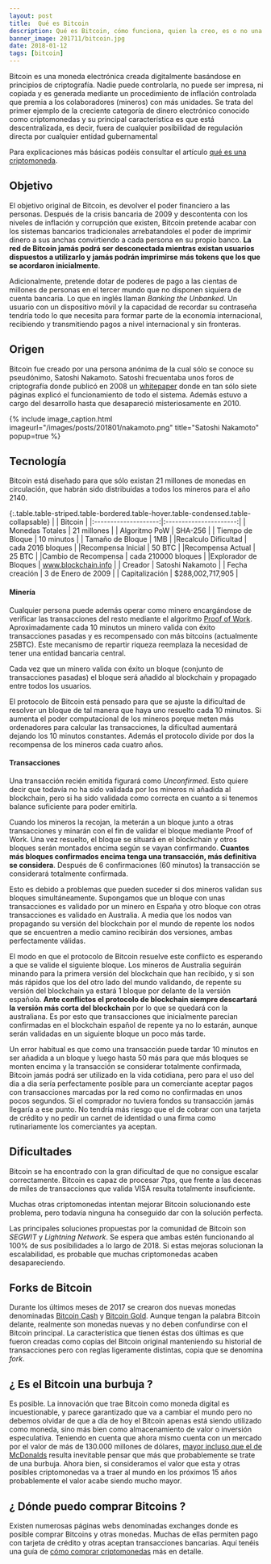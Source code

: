 ```yaml
---
layout: post
title:  Qué es Bitcoin
description: Qué es Bitcoin, cómo funciona, quien la creo, es o no una burbuja. Explicaciones para principiantes. Guía básica.
banner_image: 201711/bitcoin.jpg
date: 2018-01-12
tags: [bitcoin]
---
```


Bitcoin es una moneda electrónica creada digitalmente basándose en principios de criptografía. Nadie puede controlarla, no puede ser impresa, ni copiada y es generada mediante un procedimiento de inflación controlada que premia a los colaboradores (mineros) con más unidades.
Se trata del primer ejemplo de la creciente categoría de dinero electrónico conocido como criptomonedas y su principal característica es que está descentralizada, es decir, fuera de cualquier posibilidad de regulación directa por cualquier entidad gubernamental

<!--more-->

Para explicaciones más básicas podéis consultar el artículo [qué es una criptomoneda](/que-es-una-criptomoneda).

## Objetivo
El objetivo original de Bitcoin, es devolver el poder financiero a las personas. Después de la crisis bancaria de 2009 y descontenta con los niveles de inflación y corrupción que existen, Bitcoin pretende acabar con los sistemas bancarios tradicionales arrebatandoles el poder de imprimir dinero a sus anchas convirtiendo a cada persona en su propio banco. **La red de Bitcoin jamás podrá ser desconectada mientras existan usuarios dispuestos a utilizarlo y jamás podrán imprimirse más tokens que los que se acordaron inicialmente**.

Adicionalmente, pretende dotar de poderes de pago a las cientas de millones de personas en el tercer mundo que no disponen siquiera de cuenta bancaria. Lo que en inglés llaman *Banking the Unbanked*. Un usuario con un dispositivo móvil y la capacidad de recordar su contraseña tendría todo lo que necesita para formar parte de la economía internacional, recibiendo y transmitiendo pagos a nivel internacional y sin fronteras.

## Origen

Bitcoin fue creado por una persona anónima de la cual sólo se conoce su pseudónimo, Satoshi Nakamoto. Satoshi frecuentaba unos foros de criptografía donde publicó en 2008 un <a rel="nofollow" href="https://bitcoin.org/bitcoin.pdf" target="_blank">whitepaper</a> donde en tan sólo siete páginas explicó el funcionamiento de todo el sistema. Además estuvo a cargo del desarrollo hasta que desapareció misteriosamente en 2010.

{% include image_caption.html imageurl="/images/posts/201801/nakamoto.png" title="Satoshi Nakamoto" popup=true %}

## Tecnología

Bitcoin está diseñado para que sólo existan 21 millones de monedas en circulación, que habrán sido distribuidas a todos los mineros para el año 2140.

{:.table.table-striped.table-bordered.table-hover.table-condensed.table-collapsable}
|                      | Bitcoin                |
|:--------------------:|:----------------------:|
| Monedas Totales      | 21 millones            |
| Algoritmo PoW        | SHA-256                |
| Tiempo de Bloque     | 10 minutos             |
| Tamaño de Bloque     |     1MB                |
|Recalculo Dificultad  | cada 2016 bloques      |
|Recompensa Inicial    |   50 BTC               |
|Recompensa Actual     |   25 BTC               |
|Cambio de Recompensa  | cada 210000 bloques    |
|Explorador de Bloques | www.blockchain.info    |
| Creador              | Satoshi Nakamoto       |
| Fecha creación       | 3 de Enero de 2009     |
| Capitalización       | $288,002,717,905	    |

#### Minería

Cualquier persona puede además operar como minero encargándose de verificar las transacciones del resto mediante el algoritmo [Proof of Work](/que-es-proof-of-work). Aproximadamente cada 10 minutos un minero valida con éxito transacciones pasadas y es recompensado con más bitcoins (actualmente 25BTC). Este mecanismo de repartir riqueza reemplaza la necesidad de tener una entidad bancaria central.

Cada vez que un minero valida con éxito un bloque (conjunto de transacciones pasadas) el bloque será añadido al blockchain y propagado entre todos los usuarios.

El protocolo de Bitcoin está pensado para que se ajuste la dificultad de resolver un bloque de tal manera que haya uno resuelto cada 10 minutos. Si aumenta el poder computacional de los mineros porque meten más ordenadores para calcular las transacciones, la dificultad aumentará dejando los 10 minutos constantes. Además el protocolo divide por dos la recompensa de los mineros cada cuatro años.

#### Transacciones

Una transacción recién emitida figurará como *Unconfirmed*. Esto quiere decir que todavía no ha sido validada por los mineros ni añadida al blockchain, pero si ha sido validada como correcta en cuanto a si tenemos balance suficiente para poder emitirla.

Cuando los mineros la recojan, la meterán a un bloque junto a otras transacciones y minarán con el fin de validar el bloque mediante Proof of Work. Una vez resuelto, el bloque se situará en el blockchain y otros bloques serán montados encima según se vayan confirmando. **Cuantos más bloques confirmados encima tenga una transacción, más definitiva se considera**. Después de 6 confirmaciones (60 minutos) la transacción se considerará totalmente confirmada.

Esto es debido a problemas que pueden suceder si dos mineros validan sus bloques simultáneamente. Supongamos que un bloque con unas transacciones es validado por un minero en España y otro bloque con otras transacciones es validado en Australia. A media que los nodos van propagando su versión del blockchain por el mundo de repente los nodos que se encuentren a medio camino recibirán dos versiones, ambas perfectamente válidas.

El modo en que el protocolo de Bitcoin resuelve este conflicto es esperando a que se valide el siguiente bloque. Los mineros de Australia seguirán minando para la primera versión del blockchain que han recibido, y si son más rápidos que los del otro lado del mundo validando, de repente su versión del blockchain ya estará 1 bloque por delante de la versión española. **Ante conflictos el protocolo de blockchain siempre descartará la versión más corta del blockchain** por lo que se quedará con la australiana.
Es por esto que transacciones que inicialmente parecian confirmadas en el blockchain español de repente ya no lo estarán, aunque serán validadas en un siguiente bloque un poco más tarde.

Un error habitual es que como una transacción puede tardar 10 minutos en ser añadida a un bloque y luego hasta 50 más para que más bloques se monten encima y la transacción se considerar totalmente confirmada, Bitcoin jamás podrá ser utilizado en la vida cotidiana, pero para el uso del dia a dia sería perfectamente posible para un comerciante aceptar pagos con transacciones marcadas por la red como no confirmadas en unos pocos segundos. Si el comprador no tuviera fondos su transacción jamás llegaría a ese punto. No tendría más riesgo que el de cobrar con una tarjeta de crédito y no pedir un carnet de identidad o una firma como rutinariamente los comerciantes ya aceptan.

## Dificultades

Bitcoin se ha encontrado con la gran dificultad de que no consigue escalar correctamente. Bitcoin es capaz de procesar 7tps, que frente a las decenas de miles de transacciones que valida VISA resulta totalmente insuficiente.

Muchas otras criptomonedas intentan mejorar Bitcoin solucionando este problema, pero todavía ninguna ha conseguido dar con la solución perfecta.

Las principales soluciones propuestas por la comunidad de Bitcoin son *SEGWIT* y *Lightning Network*. Se espera que ambas estén funcionando al 100% de sus posibilidades a lo largo de 2018. Si estas mejoras solucionan la escalabilidad, es probable que muchas criptomonedas acaben desapareciendo.

## Forks de Bitcoin

Durante los últimos meses de 2017 se crearon dos nuevas monedas denominadas [Bitcoin Cash](/que-es-bitcoin-cash) y [Bitcoin Gold](/conseguir-bitcoin-gold). Aunque tengan la palabra Bitcoin delante, realmente son monedas nuevas y no deben confundirse con el Bitcoin principal. La característica que tienen éstas dos últimas es que fueron creadas como copias del Bitcoin original manteniendo su historial de transacciones pero con reglas ligeramente distintas, copia que se denomina *fork*.

## ¿ Es el Bitcoin una burbuja ?

Es posible. La innovación que trae Bitcoin como moneda digital es incuestionable, y parece garantizado que va a cambiar el mundo pero no debemos olvidar de que a día de hoy el Bitcoin apenas está siendo utilizado como moneda, sino más bien como almacenamiento de valor o inversión especulativa.
Teniendo en cuenta que ahora mismo cuenta con un mercado por el valor de más de 130.000 millones de dólares, <a rel="nofollow" href="https://finance.yahoo.com/quote/mcd?ltr=1">mayor incluso que el de McDonalds</a> resulta inevitable pensar que más que probablemente se trate de una burbuja.
Ahora bien, si consideramos el valor que esta y otras posibles criptomonedas va a traer al mundo en los próximos 15 años probablemente el valor acabe siendo mucho mayor.

## ¿ Dónde puedo comprar Bitcoins ?

Existen numerosas páginas webs denominadas exchanges donde es posible comprar Bitcoins y otras monedas. Muchas de ellas permiten pago con tarjeta de crédito y otras aceptan transacciones bancarias. Aquí tenéis una guía de [cómo comprar criptomonedas](/como-comprar-criptomonedas/) más en detalle.

